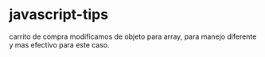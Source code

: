 # javascript-tips
carrito de compra modificamos de objeto para array, para manejo diferente y mas efectivo para este caso.